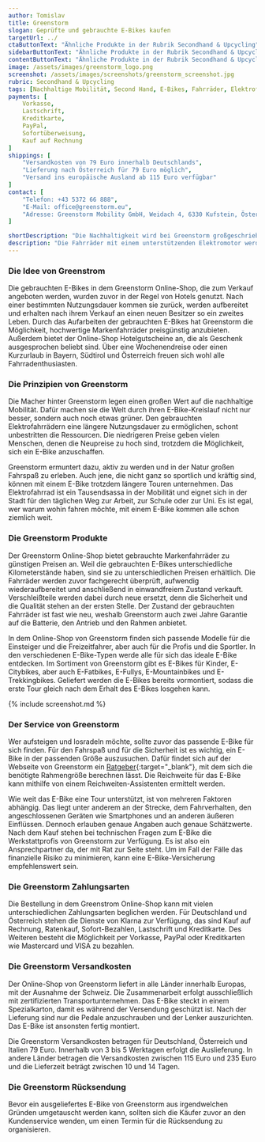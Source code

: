 ```yaml
---
author: Tomislav
title: Greenstorm 
slogan: Geprüfte und gebrauchte E-Bikes kaufen
targetUrl: ../
ctaButtonText: "Ähnliche Produkte in der Rubrik Secondhand & Upcycling"
sidebarButtonText: "Ähnliche Produkte in der Rubrik Secondhand & Upcycling"
contentButtonText: "Ähnliche Produkte in der Rubrik Secondhand & Upcycling"
image: /assets/images/greenstorm_logo.png
screenshot: /assets/images/screenshots/greenstorm_screenshot.jpg
rubric: Secondhand & Upcycling
tags: [Nachhaltige Mobilität, Second Hand, E-Bikes, Fahrräder, Elektrofahrräder]
payments: [
    Vorkasse,
    Lastschrift,
    Kreditkarte,
    PayPal,
    Sofortüberweisung,
    Kauf auf Rechnung
]
shippings: [
    "Versandkosten von 79 Euro innerhalb Deutschlands",
    "Lieferung nach Österreich für 79 Euro möglich",
    "Versand ins europäische Ausland ab 115 Euro verfügbar"
]
contact: [
    "Telefon: +43 5372 66 888",
    "E-Mail: office@greenstorm.eu",
    "Adresse: Greenstorm Mobility GmbH, Weidach 4, 6330 Kufstein, Österreich"
]

shortDescription: "Die Nachhaltigkeit wird bei Greenstorm großgeschrieben, in erster Linie in Sachen Mobilität. Deshalb gibt es in dem Online-Shop von Greenstorm die Möglichkeit, gebrauchte E-Bikes zu kaufen."
description: "Die Fahrräder mit einem unterstützenden Elektromotor werden von den Werkstattprofis überprüft und nach der Notwendigkeit aufgearbeitet. Eine 2-jährige Garantie auf den Akku, den Motor und den Rahmen erhält der Kunde des Greenstrom Online-Shops obendrauf. Wer nur zeitweise ein E-Bike benötigt, kann des Weiteren ein flexibles 6- oder 12-Monats-Abo auswählen oder das E-Bike der Wahl vor Ort tageweise mieten."
---
```


### Die Idee von Greenstrom

Die gebrauchten E-Bikes in dem Greenstorm Online-Shop, die zum Verkauf angeboten werden, wurden zuvor in der Regel von Hotels genutzt. Nach einer bestimmten Nutzungsdauer kommen sie zurück, werden aufbereitet und erhalten nach ihrem Verkauf an einen neuen Besitzer so ein zweites Leben. Durch das Aufarbeiten der gebrauchten E-Bikes hat Greenstorm die Möglichkeit, hochwertige Markenfahrräder preisgünstig anzubieten. Außerdem bietet der Online-Shop Hotelgutscheine an, die als Geschenk ausgesprochen beliebt sind. Über eine Wochenendreise oder einen Kurzurlaub in Bayern, Südtirol und Österreich freuen sich wohl alle Fahrradenthusiasten.

### Die Prinzipien von Greenstorm

Die Macher hinter Greenstorm legen einen großen Wert auf die nachhaltige Mobilität. Dafür machen sie die Welt durch ihren E-Bike-Kreislauf nicht nur besser, sondern auch noch etwas grüner. Den gebrauchten Elektrofahrrädern eine längere Nutzungsdauer zu ermöglichen, schont unbestritten die Ressourcen. Die niedrigeren Preise geben vielen Menschen, denen die Neupreise zu hoch sind, trotzdem die Möglichkeit, sich ein E-Bike anzuschaffen.

Greenstorm ermuntert dazu, aktiv zu werden und in der Natur großen Fahrspaß zu erleben. Auch jene, die nicht ganz so sportlich und kräftig sind, können mit einem E-Bike trotzdem längere Touren unternehmen. Das Elektrofahrrad ist ein Tausendsassa in der Mobilität und eignet sich in der Stadt für den täglichen Weg zur Arbeit, zur Schule oder zur Uni. Es ist egal, wer warum wohin fahren möchte, mit einem E-Bike kommen alle schon ziemlich weit.

### Die Greenstorm Produkte

Der Greenstorm Online-Shop bietet gebrauchte Markenfahrräder zu günstigen Preisen an. Weil die gebrauchten E-Bikes unterschiedliche Kilometerstände haben, sind sie zu unterschiedlichen Preisen erhältlich. Die Fahrräder werden zuvor fachgerecht überprüft, aufwendig wiederaufbereitet und anschließend in einwandfreiem Zustand verkauft. Verschleißteile werden dabei durch neue ersetzt, denn die Sicherheit und die Qualität stehen an der ersten Stelle. Der Zustand der gebrauchten Fahrräder ist fast wie neu, weshalb Greenstorm auch zwei Jahre Garantie auf die Batterie, den Antrieb und den Rahmen anbietet.

In dem Online-Shop von Greenstorm finden sich passende Modelle für die Einsteiger und die Freizeitfahrer, aber auch für die Profis und die Sportler. In den verschiedenen E-Bike-Typen werde alle für sich das ideale E-Bike entdecken. Im Sortiment von Greenstorm gibt es E-Bikes für Kinder, E-Citybikes, aber auch E-Fatbikes, E-Fullys, E-Mountainbikes und E-Trekkingbikes. Geliefert werden die E-Bikes bereits vormontiert, sodass die erste Tour gleich nach dem Erhalt des E-Bikes losgehen kann.

{% include screenshot.md %}

### Der Service von Greenstorm

Wer aufsteigen und losradeln möchte, sollte zuvor das passende E-Bike für sich finden. Für den Fahrspaß und für die Sicherheit ist es wichtig, ein E-Bike in der passenden Größe auszusuchen. Dafür findet sich auf der Webseite von Greenstorm ein [Ratgeber](https://greenstorm.eu/trends/){:target="_blank"}, mit dem sich die benötigte Rahmengröße berechnen lässt. Die Reichweite für das E-Bike kann mithilfe von einem Reichweiten-Assistenten ermittelt werden.

Wie weit das E-Bike eine Tour unterstützt, ist von mehreren Faktoren abhängig. Das liegt unter anderem an der Strecke, dem Fahrverhalten, den angeschlossenen Geräten wie Smartphones und an anderen äußeren Einflüssen. Dennoch erlauben genaue Angaben auch genaue Schätzwerte. Nach dem Kauf stehen bei technischen Fragen zum E-Bike die Werkstattprofis von Greenstorm zur Verfügung. Es ist also ein Ansprechpartner da, der mit Rat zur Seite steht. Um im Fall der Fälle das finanzielle Risiko zu minimieren, kann eine E-Bike-Versicherung empfehlenswert sein.

### Die Greenstorm Zahlungsarten

Die Bestellung in dem Greenstrom Online-Shop kann mit vielen unterschiedlichen Zahlungsarten beglichen werden. Für Deutschland und Österreich stehen die Dienste von Klarna zur Verfügung, das sind Kauf auf Rechnung, Ratenkauf, Sofort-Bezahlen, Lastschrift und Kreditkarte. Des Weiteren besteht die Möglichkeit per Vorkasse, PayPal oder Kreditkarten wie Mastercard und VISA zu bezahlen.

### Die Greenstorm Versandkosten

Der Online-Shop von Greenstorm liefert in alle Länder innerhalb Europas, mit der Ausnahme der Schweiz. Die Zusammenarbeit erfolgt ausschließlich mit zertifizierten Transportunternehmen. Das E-Bike steckt in einem Spezialkarton, damit es während der Versendung geschützt ist. Nach der Lieferung sind nur die Pedale anzuschrauben und der Lenker auszurichten. Das E-Bike ist ansonsten fertig montiert.

Die Greenstorm Versandkosten betragen für Deutschland, Österreich und Italien 79 Euro. Innerhalb von 3 bis 5 Werktagen erfolgt die Auslieferung. In andere Länder betragen die Versandkosten zwischen 115 Euro und 235 Euro und die Lieferzeit beträgt zwischen 10 und 14 Tagen.

### Die Greenstorm Rücksendung

Bevor ein ausgeliefertes E-Bike von Greenstorm aus irgendwelchen Gründen umgetauscht werden kann, sollten sich die Käufer zuvor an den Kundenservice wenden, um einen Termin für die Rücksendung zu organisieren.